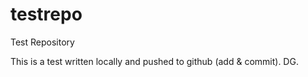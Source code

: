 # testrepo
Test Repository

This is a test written locally and pushed to github (add & commit).
DG.
